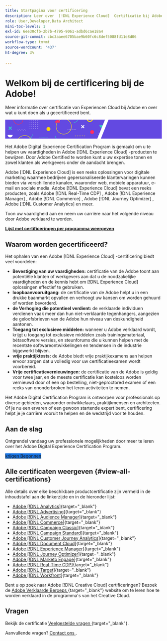 ```yaml
---
title: Startpagina voor certificering
description: Leer over  [!DNL Experience Cloud]  Certificatie bij Adobe. Ontdek wat certificeren voor u kan doen.
role: User,Developer,Data Architect
mini-toc-levels: 1
exl-id: 6ee30cfb-2b7b-4795-9061-adbd6cae18a4
source-git-commit: cbc3aaee6705bae9b60fc6c8def5088fd11e8d06
workflow-type: tm+mt
source-wordcount: '437'
ht-degree: 3%

---
```


# Welkom bij de certificering bij de Adobe!

Meer informatie over certificatie van Experiencen Cloud bij Adobe en over wat u kunt doen als u gecertificeerd bent.

![Banner](/help/certifications/assets/home_banner_smallwide.png)

Het Adobe Digital Experience Certification Program is gemaakt om u te helpen uw vaardigheden in Adobe [!DNL Experience Cloud] -producten te bewijzen. Door Adobe Certified te worden kunt u uw expertise tonen en zowel klanten als werkgevers onder de aandacht brengen.

Adobe [!DNL Experience Cloud] is een reeks oplossingen voor digitale marketing waarmee bedrijven gepersonaliseerde klantervaringen kunnen bieden via verschillende kanalen, waaronder web, mobiele apparatuur, e-mail en sociale media. Adobe [!DNL Experience Cloud] bevat een reeks producten, zoals Adobe [!DNL Real-Time CDP] , Adobe [!DNL Experience Manager] , Adobe [!DNL Commerce] , Adobe [!DNL Journey Optimizer] , Adobe [!DNL Customer Analytics] en meer.

Toon uw vaardigheid aan en neem uw carrière naar het volgende niveau door Adobe verklaard te worden.

[**Lijst met certificeringen per programma weergeven**](#view-all-certifications)

## Waarom worden gecertificeerd?

Het ophalen van een Adobe [!DNL Experience Cloud] -certificering biedt veel voordelen:

* **Bevestiging van uw vaardigheden:** certificatie van de Adobe toont aan potentiële klanten of werkgevers aan dat u de noodzakelijke vaardigheden en de kennis hebt om [!DNL Experience Cloud] oplossingen effectief te gebruiken.
* **loopbaanvooruitgang:** de certificatie van de Adobe helpt u in een drukke baanmarkt opvallen en verhoogt uw kansen om worden gehuurd of worden bevorderd.
* **de Verhoging die potentieel verdient:** de verklaarde individuen verdienen vaak meer dan hun niet-verklaarde tegenhangers, aangezien de geloofsbrieven van de Adobe hun niveau van deskundigheid aantonen.
* **Toegang tot exclusieve middelen:** wanneer u Adobe verklaard wordt, krijgt u toegang tot exclusieve middelen zoals trainingsmateriaal, bètasoftware versies, en steunforums die u kunnen helpen met de recentste softwareontwikkelingen en tendensen in de industrie bijgewerkt blijven.
* **vrije praktijktests:** de Adobe biedt vrije praktijkexamens aan helpen ervoor zorgen dat u volledig voor uw certificatieexamen wordt voorbereid.
* **Vrije certificatievernieuwingen:** de certificatie van de Adobe is geldig voor twee jaar, en de meeste certificatie kan kosteloos worden vernieuwd door of een op bestelling, niet-geproctored examen of een reeks van ononderbroken het leren activiteiten te nemen.

Het Adobe Digital Certification Program is ontworpen voor professionals op diverse gebieden, waaronder ontwikkelaars, praktijkmensen en architecten. Of je nu een ervaren of een gewoon startende expert bent, certificering helpt je je carrière vooruit te helpen en de wedstrijd voor te houden.

## Aan de slag

Ontgrendel vandaag uw professionele mogelijkheden door meer te leren over het Adobe Digital Experience Certification Program.

<a href="https://experienceleague.adobe.com/docs/certification/certification/getting-started.html" target="_blank" class="spectrum-Button spectrum-Button--fill spectrum-Button--accent spectrum-Button--sizeM is-margin-bottom-big-big at-element-click-tracking" style="background-color:#1473E6"><span class="spectrum-Button-label has-no-wrap"> krijgen Begonnen </span></a>

## Alle certificaten weergeven {#view-all-certifications}

Alle details over elke beschikbare productcertificatie zijn vermeld in de inhoudstafel aan de linkerzijde en in de hieronder lijst:

* [ Adobe  [!DNL Analytics]](/help/certifications/aa/aa-overview.md){target="_blank"}
* [ Adobe  [!DNL Advertising]](/help/certifications/aac/aac-overview.md){target="_blank"}
* [ Adobe  [!DNL Audience Manager]](/help/certifications/aam/aam-overview.md){target="_blank"}
* [ Adobe  [!DNL Commerce]](/help/certifications/ac/ac-overview.md){target="_blank"}
* [ Adobe  [!DNL Campaign Classic]](/help/certifications/acc/acc-overview.md){target="_blank"}
* [ Adobe  [!DNL Campaign Standard]](/help/certifications/acs/acs-overview.md){target="_blank"}
* [ Adobe  [!DNL Customer Journey Analytics]](/help/certifications/acja/acja-overview.md){target="_blank"}
* [ Adobe  [!DNL Document Cloud]](/help/certifications/adc/adc-overview.md){target="_blank"}
* [ Adobe  [!DNL Experience Manager]](/help/certifications/aem/aem-overview.md){target="_blank"}
* [ Adobe  [!DNL Journey Optimizer]](/help/certifications/ajo/ajo-overview.md){target="_blank"}
* [ Adobe  [!DNL Marketo Engage]](/help/certifications/ame/ame-overview.md){target="_blank"}
* [ Adobe  [!DNL Real-Time CDP]](/help/certifications/rtcdp/rtcdp-overview.md){target="_blank"}
* [ Adobe  [!DNL Target]](/help/certifications/at/at-overview.md){target="_blank"}
* [ Adobe  [!DNL Workfront]](/help/certifications/aw/aw-overview.md){target="_blank"}

Bent u op zoek naar Adobe [!DNL Creative Cloud] certificeringen? Bezoek de [ Adobe Verklaarde Beroeps ](https://certifiedprofessional.adobe.com/en/home) {target="_blank"} website om te leren hoe te worden verklaard in de programma&#39;s van het Creative Cloud.

## Vragen

Bekijk de certificatie [ Veelgestelde vragen ](https://experienceleague.adobe.com/docs/certification/certification/faq.html) {target="_blank"}.

Aanvullende vragen? [ Contact ons ](mailto:certif@adobe.com).
